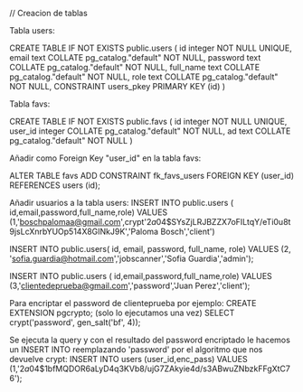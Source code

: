 // Creacion de tablas 

Tabla users: 

CREATE TABLE IF NOT EXISTS public.users
(
    id integer NOT NULL UNIQUE,
    email text COLLATE pg_catalog."default" NOT NULL,
    password text COLLATE pg_catalog."default" NOT NULL,
    full_name text COLLATE pg_catalog."default" NOT NULL,
    role text COLLATE pg_catalog."default" NOT NULL,
    CONSTRAINT users_pkey PRIMARY KEY (id)
)

Tabla favs: 

CREATE TABLE IF NOT EXISTS public.favs
(
    id integer NOT NULL UNIQUE,
    user_id integer COLLATE pg_catalog."default" NOT NULL,
    ad text COLLATE pg_catalog."default" NOT NULL
)

Añadir como Foreign Key "user_id" en la tabla favs:

ALTER TABLE favs
    ADD CONSTRAINT fk_favs_users 
    FOREIGN KEY (user_id) REFERENCES users (id);

Añadir usuarios a la tabla users:
INSERT INTO public.users (
    id,email,password,full_name,role)
    VALUES (1,'boschpalomaa@gmail.com',crypt'$2a$04$SYsZjLRJBZZX7oFILtqY/eTi0u8t9jsLcXnrbYUOp514X8GINkJ9K','Paloma Bosch','client')

INSERT INTO public.users(
    id, email, password, full_name, role)
    VALUES (2, 'sofia.guardia@hotmail.com','jobscanner','Sofia Guardia','admin');

INSERT INTO public.users (
    id,email,password,full_name,role)
    VALUES (3,'clientedeprueba@gmail.com','password','Juan Perez','client');

Para encriptar el password de clienteprueba por ejemplo: 
CREATE EXTENSION pgcrypto; (solo lo ejecutamos una vez)
SELECT crypt('password', gen_salt('bf', 4));

Se ejecuta la query y con el resultado del password encriptado le hacemos un INSERT INTO reemplazando 'password' por el algoritmo que nos devuelve crypt:
INSERT INTO users (user_id,enc_pass) VALUES (1,'$2a$04$1bfMQDOR6aLyD4q3KVb8/ujG7ZAkyie4d/s3ABwuZNbzkFFgXtC76');
